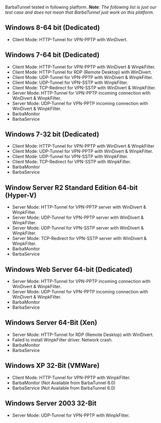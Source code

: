 BarbaTunnel tested in following platform.
_**Note**: The following list is just our test case and does not mean that BarbaTunnel just work on this platform._

## Windows 8-64 bit (Dedicated)
* Client Mode: HTTP-Tunnel for VPN-PPTP with WinDivert.

## Windows 7-64 bit (Dedicated)
* Client Mode: HTTP-Tunnel for VPN-PPTP with WinDivert & WinpkFilter.
* Client Mode: HTTP-Tunnel for RDP (Remote Desktop) with WinDivert.
* Client Mode: UDP-Tunnel for VPN-PPTP with WinDivert & WinpkFilter.
* Client Mode: UDP-Tunnel for VPN-SSTP with WinpkFilter.
* Client Mode: TCP-Redirect for VPN-SSTP with WinDivert & WinpkFilter.
* Server Mode: HTTP-Tunnel for VPN-PPTP incoming connection with WinDivert & WinpkFilter.
* Server Mode: UDP-Tunnel for VPN-PPTP incoming connection with WinDivert & WinpkFilter.
* BarbaMonitor
* BarbaService

## Windows 7-32 bit (Dedicated)
* Client Mode: HTTP-Tunnel for VPN-PPTP with WinDivert & WinpkFilter
* Client Mode: UDP-Tunnel for VPN-PPTP with WinDivert & WinpkFilter.
* Client Mode: UDP-Tunnel for VPN-SSTP with WinpkFilter.
* Client Mode: TCP-Redirect for VPN-SSTP with WinpkFilter.
* BarbaMonitor
* BarbaService

## Window Server R2 Standard Edition 64-bit (Hyper-V)
* Server Mode: HTTP-Tunnel for VPN-PPTP server with WinDivert & WinpkFilter.
* Server Mode: UDP-Tunnel for VPN-PPTP server with WinDivert & WinpkFilter.
* Server Mode: UDP-Tunnel for VPN-SSTP server with WinDivert & WinpkFilter.
* Server Mode: TCP-Redirect for VPN-SSTP server with WinDivert & WinpkFilter.
* BarbaMonitor
* BarbaService

## Windows Web Server 64-bit (Dedicated)
* Server Mode: HTTP-Tunnel for VPN-PPTP incoming connection with WinDivert & WinpkFilter.
* Server Mode: UDP-Tunnel for VPN-PPTP incoming connection with WinDivert & WinpkFilter.
* BarbaMonitor
* BarbaService

## Windows Server 64-Bit (Xen)
* Server Mode: HTTP-Tunnel for RDP (Remote Desktop) with WinDivert.
* Failed to install WinpkFilter driver. Network crash.
* BarbaMonitor
* BarbaService

## Windows XP 32-Bit (VMWare)
* Client Mode: HTTP-Tunnel for VPN-PPTP with WinpkFilter.
* BarbaMonitor (Not Available from BarbaTunnel 6.0)
* BarbaService (Not Available from BarbaTunnel 6.0)

## Windows Server 2003 32-Bit
* Server Mode: UDP-Tunnel for VPN-PPTP with WinpkFilter.